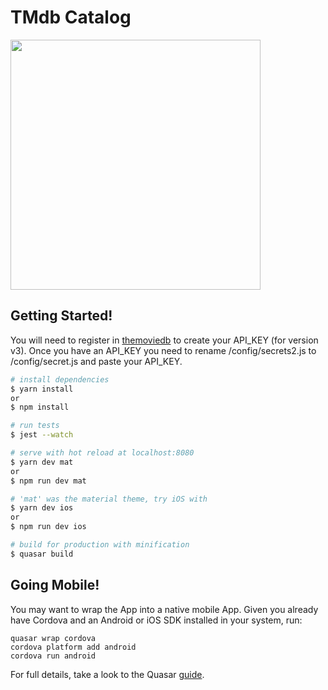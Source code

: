 # TMdb Catalog

<img src="/art/condemor.gif?raw=true" width="400px">

## Getting Started!

You will need to register in [themoviedb](https://developers.themoviedb.org/3/getting-started/authentication) to create your API_KEY (for version v3).
Once you have an API_KEY you need to rename /config/secrets2.js to /config/secret.js and paste your API_KEY.

``` bash
# install dependencies
$ yarn install
or
$ npm install

# run tests
$ jest --watch

# serve with hot reload at localhost:8080
$ yarn dev mat
or
$ npm run dev mat

# 'mat' was the material theme, try iOS with
$ yarn dev ios
or
$ npm run dev ios

# build for production with minification
$ quasar build
```

## Going Mobile!

You may want to wrap the App into a native mobile App. Given you already have Cordova and an Android or iOS SDK installed in your system, run:


```
quasar wrap cordova
cordova platform add android
cordova run android
```

For full details, take a look to the Quasar [guide](http://quasar-framework.org/guide/cordova-wrapper.html).
